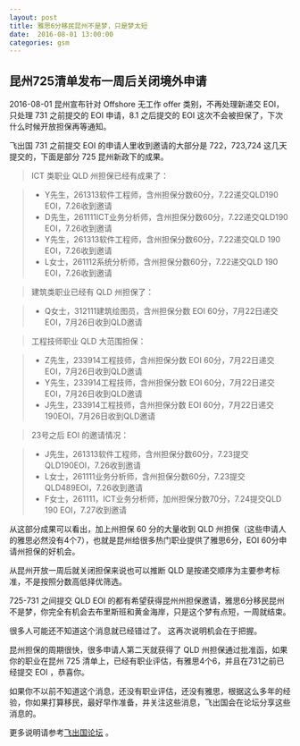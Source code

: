 ```yaml
---
layout: post
title: 雅思6分移民昆州不是梦，只是梦太短
date:  2016-08-01 13:00:00
categories: gsm
---
```


## 昆州725清单发布一周后关闭境外申请

2016-08-01 昆州宣布针对 Offshore 无工作 offer 类别，不再处理新递交 EOI，只处理 731 之前提交的 EOI 申请，8.1 之后提交的 EOI 这次不会被担保了，下次什么时候开放担保再等通知。

飞出国 731 之前提交 EOI 的申请人里收到邀请的大部分是 722，723,724 这几天提交的，下面是部分 725 昆州新政下的成果。

> ICT 类职业 QLD 州担保已经有成果了：

> - Y先生，261313软件工程师，含州担保分数60分，7.22递交QLD190 EOI，7.26收到邀请
> - D先生，261111ICT业务分析师，含州担保分数60分，7.22递交QLD190 EOI，7.26收到邀请
> - Y先生，261313软件工程师，含州担保分数60分，7.22递交QLD 190 EOI，7.26收到邀请
> - L女士，261112系统分析师，含州担保分数60分，7.22递交QLD 190 EOI，7.26收到邀请

> 建筑类职业已经有 QLD 州担保了：

> - Q女士，312111建筑绘图员，含州担保分数 EOI 60分，7月22日递交EOI，7月26日收到QLD邀请

> 工程技师职业 QLD 大范围担保：

> - Z先生，233914工程技师，含州担保分数 EOI 60分，7月22日递交EOI，7月26日收到QLD邀请
> - Y先生，233914工程技师，含州担保分数 EOI 60分，7月22日递交EOI，7月26日收到QLD邀请
> - J先生，233914工程技师，含州担保分数 EOI 60分，7月22日递交190EOI，7月26日收到QLD邀请

> 23号之后 EOI 的邀请情况：

> - J先生，261313软件工程师，含州担保分数60分，7.23提交QLD190EOI，7.26收到邀请
> - L女士，261111业务分析师，含州担保分数60分，7.23提交QLD489EOI，7.26收到邀请
> - F女士，261111，ICT业务分析师，加州担保分数70分，7.24提交QLD 190 EOI，7.27收到邀请

从这部分成果可以看出，加上州担保 60 分的大量收到 QLD 州担保（这些申请人的雅思必然没有4个7），也就是昆州给很多热门职业提供了雅思6分，EOI 60分申请州担保的好机会。

从昆州开放一周后就关闭担保来说也可以推断 QLD 是按递交顺序为主要参考标准，不是按照分数高低择优筛选。

725-731 之间提交 QLD EOI 的都有希望获得昆州州担保邀请，雅思6分移民昆州不是梦，你完全有机会去布里斯班和黄金海岸，只是这个梦有点短，一周就结束。

很多人可能还不知道这个消息就已经错过了。 这再次说明机会在于把握。

昆州担保的周期很快，很多申请人第二天就获得了 QLD 州担保通过批准函，如果你的职业在昆州 725 清单上，已经有职业评估，有雅思4个6，并且在731之前已经提交 EOI ，恭喜你。

如果你不以前不知道这个消息，还没有职业评估，还没有雅思，根据这么多年的经验，你如果打算移民，最好早作准备，并关注这些消息，飞出国会在论坛分享这些消息的。

更多说明请参考<a href="http://bbs.fcgvisa.com/t/2016-7/17891" target="blank">飞出国论坛</a> 。

